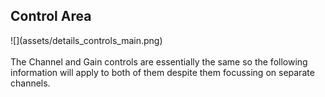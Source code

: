 <h2 class="txt-blue">Control Area</h2>
<div class="image">
![](assets/details_controls_main.png)
</div>
<br/>
<div class="quote bg-yellow">
The Channel and Gain controls are essentially the same so the following information will apply to both of them despite them focussing on separate channels.
</div>
<div class="pb"></div>